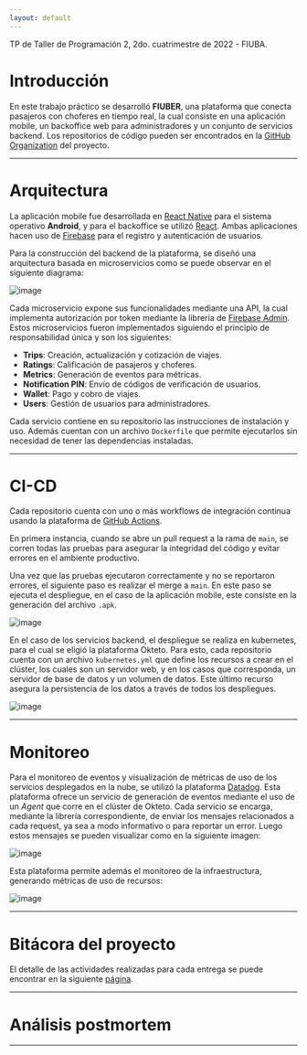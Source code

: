 ```yaml
---
layout: default
---
```


TP de Taller de Programación 2, 2do. cuatrimestre de 2022 - FIUBA.

# Introducción

En este trabajo práctico se desarrolló **FIUBER**, una plataforma que conecta pasajeros con choferes en tiempo real,
la cual consiste en una aplicación mobile, un backoffice web para administradores y un conjunto de servicios backend.
Los repositorios de código pueden ser encontrados en la [GitHub Organization](https://github.com/TallerDeProgramacion2-2022-2c-Grupo7) del proyecto.

* * *

# Arquitectura

La aplicación mobile fue desarrollada en [React Native](https://reactnative.dev/) para el sistema operativo **Android**, y para el backoffice
se utilizó [React](https://es.reactjs.org/). Ambas aplicaciones hacen uso de [Firebase](https://firebase.google.com/?hl=es) para el registro
y autenticación de usuarios.

Para la construcción del backend de la plataforma, se diseñó una arquitectura basada en microservicios como se puede
observar en el siguiente diagrama:

![image](https://user-images.githubusercontent.com/43656633/206757211-2110b8c6-ba94-4de5-901e-32de7e932ef4.png)

Cada microservicio expone sus funcionalidades mediante una API, la cual implementa autorización por token mediante
la librería de [Firebase Admin](https://firebase.google.com/docs/admin/setup).
Estos microservicios fueron implementados siguiendo el principio de responsabilidad única y son los siguientes:

- **Trips**: Creación, actualización y cotización de viajes.
- **Ratings**: Calificación de pasajeros y choferes.
- **Metrics**: Generación de eventos para métricas.
- **Notification PIN**: Envío de códigos de verificación de usuarios.
- **Wallet**: Pago y cobro de viajes.
- **Users**: Gestión de usuarios para administradores.

Cada servicio contiene en su repositorio las instrucciones de instalación y uso. Además cuentan con un archivo `Dockerfile` que
permite ejecutarlos sin necesidad de tener las dependencias instaladas.

* * *

# CI-CD

Cada repositorio cuenta con uno o más workflows de integración continua usando la plataforma de [GitHub Actions](https://docs.github.com/en/actions).

En primera instancia, cuando se abre un pull request a la rama de `main`, se corren todas las pruebas para asegurar
la integridad del código y evitar errores en el ambiente productivo.

Una vez que las pruebas ejecutaron correctamente y no se reportaron errores, el siguiente paso es realizar
el merge a `main`. En este paso se ejecuta el despliegue, en el caso de la aplicación mobile, este
consiste en la generación del archivo `.apk`.

![image](https://user-images.githubusercontent.com/43656633/206767428-b285817a-ac5b-46e0-93de-bc06e664a194.png)

En el caso de los servicios backend, el despliegue se realiza en kubernetes, para el cual se eligió la plataforma
Okteto. Para esto, cada repositorio cuenta con un archivo `kubernetes.yml` que define los recursos a
crear en el clúster, los cuales son un servidor web, y en los casos que corresponda, un servidor de base de datos
y un volumen de datos. Este último recurso asegura la persistencia de los datos a través de todos los despliegues.

![image](https://user-images.githubusercontent.com/43656633/206767003-0e21fb5f-6b74-4894-a1df-bb8559d0b068.png)

* * *

# Monitoreo

Para el monitoreo de eventos y visualización de métricas de uso de los servicios desplegados en la nube,
se utilizó la plataforma [Datadog](https://www.datadoghq.com/). Esta plataforma ofrece un servicio de generación de eventos mediante
el uso de un *Agent* que corre en el clúster de Okteto. Cada servicio se encarga, mediante la librería correspondiente,
de enviar los mensajes relacionados a cada request, ya sea a modo informativo o para reportar un error. Luego
estos mensajes se pueden visualizar como en la siguiente imagen:

![image](https://user-images.githubusercontent.com/43656633/206869627-7b3e16eb-6caa-413c-8c5b-8445115c8f0a.png)

Esta plataforma permite además el monitoreo de la infraestructura, generando métricas de uso de recursos:

![image](https://user-images.githubusercontent.com/43656633/206871527-e2277cba-2de9-4dad-ab24-016ef6b2572c.png)

* * *

# Bitácora del proyecto

El detalle de las actividades realizadas para cada entrega se puede encontrar en la siguiente [página](https://github.com/orgs/TallerDeProgramacion2-2022-2c-Grupo7/projects/1/views/8).

* * *

# Análisis postmortem

* * *
